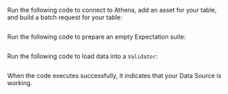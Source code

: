 Run the following code to connect to Athena, add an asset for your table, and build a batch request for your table:

```python name="version-0.18 docs/docusaurus/docs/snippets/athena_python_example.py Connect and Build Batch Request"

```

Run the following code to prepare an empty Expectation suite:


```python name="version-0.18 docs/docusaurus/docs/snippets/athena_python_example.py Create Expectation Suite"

```

Run the following code to load data into a `Validator`:

```python name="version-0.18 docs/docusaurus/docs/snippets/athena_python_example.py Test Datasource with Validator"

```

When the code executes successfully, it indicates that your Data Source is working.